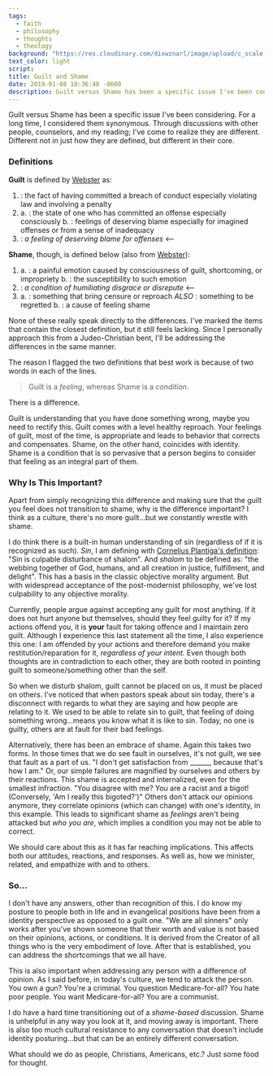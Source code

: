 ```yaml
---
tags:
  - faith
  - philosophy
  - thoughts
  - theology
background: "https://res.cloudinary.com/dixwznarl/image/upload/c_scale,q_auto:good/notebook/cry-crying-prayer-beads.jpg"
text_color: light
script:
title: Guilt and Shame
date: 2019-01-08 10:36:48 -0600
description: Guilt versus Shame has been a specific issue I've been considering. Finally realizing that they are different, not just in definition but in its core.
---
```


Guilt versus Shame has been a specific issue I've been considering. For a long time, I considered them synonymous. Through discussions with other people, counselors, and my reading; I've come to realize they are different. Different not in just how they are defined, but different in their core.

### Definitions

**Guilt** is defined by [Webster][defguilt] as:

1. : the fact of having committed a breach of conduct especially violating law and involving a penalty
2. a. : the state of one who has committed an offense especially consciously
   b. : feelings of deserving blame especially for imagined offenses or from a sense of inadequacy
3. : _a feeling of deserving blame for offenses_ <--

**Shame**, though, is defined below (also from [Webster][defshame]):

1.  a. : a painful emotion caused by consciousness of guilt, shortcoming, or impropriety
    b. : the susceptibility to such emotion
2.  : _a condition of humiliating disgrace or disrepute_ <--
3.  a. : something that bring censure or reproach _ALSO_ : something to be regretted
    b. : a cause of feeling shame

None of these really speak directly to the differences. I've marked the items that contain the closest definition, but it still feels lacking. Since I personally approach this from a Judeo-Christian bent, I'll be addressing the differences in the same manner.

The reason I flagged the two definitions that best work is because of two words in each of the lines.

> Guilt is a _feeling_, whereas Shame is a _condition_.

There is a difference.

Guilt is understanding that you have done something wrong, maybe you need to rectify this. Guilt comes with a level healthy reproach. Your feelings of guilt, most of the time, is appropriate and leads to behavior that corrects and compensates. Shame, on the other hand, coincides with identity. Shame is a condition that is so pervasive that a person begins to consider that feeling as an integral part of them.

### Why Is This Important?

Apart from simply recognizing this difference and making sure that the guilt you feel does not transition to shame, why is the difference important? I think as a culture, there's no more guilt...but we constantly wrestle with shame.

I do think there is a built-in human understanding of sin (regardless of if it is recognized as such). _Sin_, I am defining with [Cornelius Plantiga's definition][sin]: "Sin is culpable disturbance of shalom". And _shalom_ to be defined as: "the webbing together of God, humans, and all creation in justice, fulfillment, and delight". This has a basis in the classic objective morality argument. But with widespread acceptance of the post-modernist philosophy, we've lost culpability to any objective morality.

Currently, people argue against accepting any guilt for most anything. If it does not hurt anyone but themselves, should they feel guilty for it? If my actions offend you, it is **your** fault for taking offence and I maintain zero guilt. Although I experience this last statement all the time, I also experience this one: I am offended by your actions and therefore demand you make restitution/reparation for it, _regardless of your intent._ Even though both thoughts are in contradiction to each other, they are both rooted in pointing guilt to someone/something other than the self.

So when we disturb shalom, guilt cannot be placed on us, it must be placed on others. I've noticed that when pastors speak about sin today, there's a disconnect with regards to what they are saying and how people are relating to it. We used to be able to relate sin to guilt, that feeling of doing something wrong...means you know what it is like to sin. Today, no one is guilty, others are at fault for their bad feelings.

Alternatively, there has been an embrace of shame. Again this takes two forms. In those times that we do see fault in ourselves, it's not guilt, we see that fault as a part of us. "I don't get satisfaction from \_\_\_\_\_\_, because that's how I am." Or, our simple failures are magnified by ourselves and others by their reactions. This shame is accepted and internalized, even for the smallest infraction. "You disagree with me? You are a racist and a bigot! (Conversely, 'Am I really this bigoted?')" Others don't attack our opinions anymore, they correlate opinions (which can change) with one's identity, in this example. This leads to significant shame as _feelings_ aren't being attacked but _who you are_, which implies a condition you may not be able to correct.

We should care about this as it has far reaching implications. This affects both our attitudes, reactions, and responses. As well as, how we minister, related, and empathize with and to others.

### So...

I don't have any answers, other than recognition of this. I do know my posture to people both in life and in evangelical positions have been from a identity perspective as opposed to a guilt one. "We are all sinners" only works after you've shown someone that their worth and value is not based on their opinions, actions, or conditions. It is derived from the Creator of all things who is the very embodiment of love. After that is established, you can address the shortcomings that we all have.

This is also important when addressing any person with a difference of opinion. As I said before, in today's culture, we tend to attack the person. You own a gun? You're a criminal. You question Medicare-for-all? You hate poor people. You want Medicare-for-all? You are a communist.

I do have a hard time transitioning out of a _shame-based_ discussion. Shame is unhelpful in any way you look at it, and moving away is important. There is also too much cultural resistance to any conversation that doesn't include identity posturing...but that can be an entirely different conversation.

What should we do as people, Christians, Americans, etc.? Just some food for thought.

[defguilt]: https://www.merriam-webster.com/dictionary/guilt
[defshame]: https://www.merriam-webster.com/dictionary/shame
[sin]: https://eppc.org/publications/dr-cornelius-plantinga-jr-ross-douthat-march-2014-faith-angle-forum/
